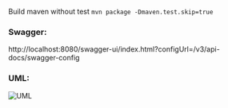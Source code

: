 Build maven without test `mvn package -Dmaven.test.skip=true`

### Swagger: 
http://localhost:8080/swagger-ui/index.html?configUrl=/v3/api-docs/swagger-config


### UML: 
![UML](https://user-images.githubusercontent.com/56327155/159108939-ddfd446e-aa76-42ce-8150-457884981a86.png)
